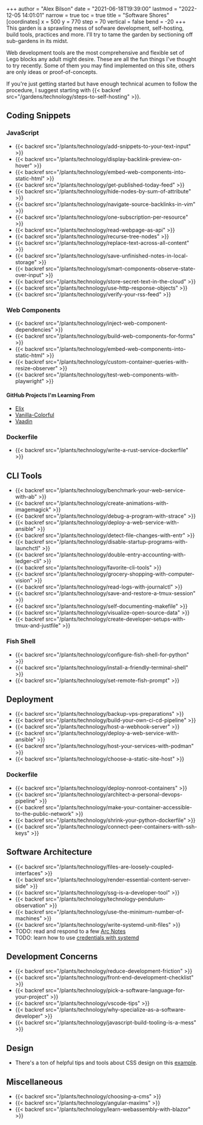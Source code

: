 +++
author = "Alex Bilson"
date = "2021-06-18T19:39:00"
lastmod = "2022-12-05 14:01:01"
narrow = true
toc = true
title = "Software Shores"
[coordinates]
    x = 500
    y = 770
    step = 70
    vertical = false
    bend = -20
+++
This garden is a sprawling mess of sofware development, self-hosting, build tools, practices and more. I'll try to tame the garden by sectioning off sub-gardens in its midst.

Web development tools are the most comprehensive and flexible set of Lego blocks any adult might desire. These are all the fun things I've thought to try recently. Some of them you may find implemented on this site, others are only ideas or proof-of-concepts.

If you're just getting started but have enough technical acumen to follow the procedure, I suggest starting with {{< backref src="/gardens/technology/steps-to-self-hosting" >}}.

## Coding Snippets

### JavaScript

- {{< backref src="/plants/technology/add-snippets-to-your-text-input" >}}
- {{< backref src="/plants/technology/display-backlink-preview-on-hover" >}}
- {{< backref src="/plants/technology/embed-web-components-into-static-html" >}}
- {{< backref src="/plants/technology/get-published-today-feed" >}}
- {{< backref src="/plants/technology/hide-nodes-by-sum-of-attribute" >}}
- {{< backref src="/plants/technology/navigate-source-backlinks-in-vim" >}}
- {{< backref src="/plants/technology/one-subscription-per-resource" >}}
- {{< backref src="/plants/technology/read-webpage-as-api" >}}
- {{< backref src="/plants/technology/recurse-tree-nodes" >}}
- {{< backref src="/plants/technology/replace-text-across-all-content" >}}
- {{< backref src="/plants/technology/save-unfinished-notes-in-local-storage" >}}
- {{< backref src="/plants/technology/smart-components-observe-state-over-input" >}}
- {{< backref src="/plants/technology/store-secret-text-in-the-cloud" >}}
- {{< backref src="/plants/technology/use-http-response-objects" >}}
- {{< backref src="/plants/technology/verify-your-rss-feed" >}}

### Web Components

- {{< backref src="/plants/technology/inject-web-component-dependencies" >}}
- {{< backref src="/plants/technology/build-web-components-for-forms" >}}
- {{< backref src="/plants/technology/embed-web-components-into-static-html" >}}
- {{< backref src="/plants/technology/custom-container-queries-with-resize-observer" >}}
- {{< backref src="/plants/technology/test-web-components-with-playwright" >}}

#### GitHub Projects I'm Learning From

- [Elix](https://github.com/elix/elix)
- [Vanilla-Colorful](https://github.com/web-padawan/vanilla-colorful)
- [Vaadin](https://github.com/vaadin/web-components)

### Dockerfile

- {{< backref src="/plants/technology/write-a-rust-service-dockerfile" >}}

## CLI Tools

- {{< backref src="/plants/technology/benchmark-your-web-service-with-ab" >}}
- {{< backref src="/plants/technology/create-animations-with-imagemagick" >}}
- {{< backref src="/plants/technology/debug-a-program-with-strace" >}}
- {{< backref src="/plants/technology/deploy-a-web-service-with-ansible" >}}
- {{< backref src="/plants/technology/detect-file-changes-with-entr" >}}
- {{< backref src="/plants/technology/disable-startup-programs-with-launchctl" >}}
- {{< backref src="/plants/technology/double-entry-accounting-with-ledger-cli" >}}
- {{< backref src="/plants/technology/favorite-cli-tools" >}}
- {{< backref src="/plants/technology/grocery-shopping-with-computer-vision" >}}
- {{< backref src="/plants/technology/read-logs-with-journalctl" >}}
- {{< backref src="/plants/technology/save-and-restore-a-tmux-session" >}}
- {{< backref src="/plants/technology/self-documenting-makefile" >}}
- {{< backref src="/plants/technology/visualize-open-source-data" >}}
- {{< backref src="/plants/technology/create-developer-setups-with-tmux-and-justfile" >}}

### Fish Shell

- {{< backref src="/plants/technology/configure-fish-shell-for-python" >}}
- {{< backref src="/plants/technology/install-a-friendly-terminal-shell" >}}
- {{< backref src="/plants/technology/set-remote-fish-prompt" >}}

## Deployment

- {{< backref src="/plants/technology/backup-vps-preparations" >}}
- {{< backref src="/plants/technology/build-your-own-ci-cd-pipeline" >}}
- {{< backref src="/plants/technology/host-a-webhook-server" >}}
- {{< backref src="/plants/technology/deploy-a-web-service-with-ansible" >}}
- {{< backref src="/plants/technology/host-your-services-with-podman" >}}
- {{< backref src="/plants/technology/choose-a-static-site-host" >}}

### Dockerfile

- {{< backref src="/plants/technology/deploy-nonroot-containers" >}}
- {{< backref src="/plants/technology/architect-a-personal-devops-pipeline" >}}
- {{< backref src="/plants/technology/make-your-container-accessible-to-the-public-network" >}}
- {{< backref src="/plants/technology/shrink-your-python-dockerfile" >}}
- {{< backref src="/plants/technology/connect-peer-containers-with-ssh-keys" >}}

## Software Architecture

- {{< backref src="/plants/technology/files-are-loosely-coupled-interfaces" >}}
- {{< backref src="/plants/technology/render-essential-content-server-side" >}}
- {{< backref src="/plants/technology/ssg-is-a-developer-tool" >}}
- {{< backref src="/plants/technology/technology-pendulum-observation" >}}
- {{< backref src="/plants/technology/use-the-minimum-number-of-machines" >}}
- {{< backref src="/plants/technology/write-systemd-unit-files" >}}
- TODO: read and respond to a few [Arc Notes](https://architecturenotes.co)
- TODO: learn how to use [credentials with systemd](https://systemd.io/CREDENTIALS/)

## Development Concerns

- {{< backref src="/plants/technology/reduce-development-friction" >}}
- {{< backref src="/plants/technology/front-end-development-checklist" >}}
- {{< backref src="/plants/technology/pick-a-software-language-for-your-project" >}}
- {{< backref src="/plants/technology/vscode-tips" >}}
- {{< backref src="/plants/technology/why-specialize-as-a-software-developer" >}}
- {{< backref src="/plants/technology/javascript-build-tooling-is-a-mess" >}}

## Design

- There's a ton of helpful tips and tools about CSS design on this [example](https://buildexcellentwebsit.es).

## Miscellaneous

- {{< backref src="/plants/technology/choosing-a-cms" >}}
- {{< backref src="/plants/technology/angular-maxims" >}}
- {{< backref src="/plants/technology/learn-webassembly-with-blazor" >}}

